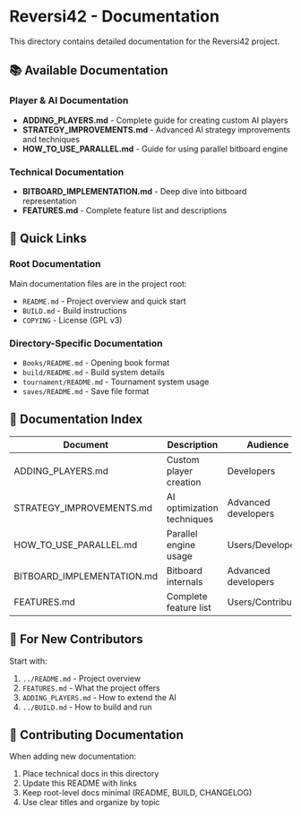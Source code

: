 # Reversi42 - Documentation

This directory contains detailed documentation for the Reversi42 project.

## 📚 Available Documentation

### Player & AI Documentation
- **ADDING_PLAYERS.md** - Complete guide for creating custom AI players
- **STRATEGY_IMPROVEMENTS.md** - Advanced AI strategy improvements and techniques
- **HOW_TO_USE_PARALLEL.md** - Guide for using parallel bitboard engine

### Technical Documentation
- **BITBOARD_IMPLEMENTATION.md** - Deep dive into bitboard representation
- **FEATURES.md** - Complete feature list and descriptions

## 🔗 Quick Links

### Root Documentation
Main documentation files are in the project root:
- `README.md` - Project overview and quick start
- `BUILD.md` - Build instructions
- `COPYING` - License (GPL v3)

### Directory-Specific Documentation
- `Books/README.md` - Opening book format
- `build/README.md` - Build system details
- `tournament/README.md` - Tournament system usage
- `saves/README.md` - Save file format

## 📖 Documentation Index

| Document | Description | Audience |
|----------|-------------|----------|
| ADDING_PLAYERS.md | Custom player creation | Developers |
| STRATEGY_IMPROVEMENTS.md | AI optimization techniques | Advanced developers |
| HOW_TO_USE_PARALLEL.md | Parallel engine usage | Users/Developers |
| BITBOARD_IMPLEMENTATION.md | Bitboard internals | Advanced developers |
| FEATURES.md | Complete feature list | Users/Contributors |

## 🎯 For New Contributors

Start with:
1. `../README.md` - Project overview
2. `FEATURES.md` - What the project offers
3. `ADDING_PLAYERS.md` - How to extend the AI
4. `../BUILD.md` - How to build and run

## 📝 Contributing Documentation

When adding new documentation:
1. Place technical docs in this directory
2. Update this README with links
3. Keep root-level docs minimal (README, BUILD, CHANGELOG)
4. Use clear titles and organize by topic

